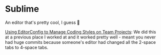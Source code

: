 # Sublime
An editor that's pretty cool, I guess :tada:

[Using EditorConfig to Manage Coding Styles on Team Projects](http://sixtwothree.org/posts/use-editorconfig-to-manage-coding-styles-on-team-projects): We did this at a previous place I worked at and it worked pretty well - meant you never had huge commits because someone's editor had changed all the 2-space tabs to 4-space tabs.
